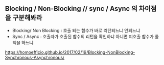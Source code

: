 
## Blocking / Non-Blocking // sync / Async 의 차이점을 구분해봐라

- Blocking/ Non Blocking : 호출 되는 함수가 바로 리턴되느냐 안되느냐
- Sync / Async : 호출자가 호출된 함수의 리턴을 확인하냐 아니면 피호출 함수가 콜백을 하느냐

https://homoefficio.github.io/2017/02/19/Blocking-NonBlocking-Synchronous-Asynchronous/
